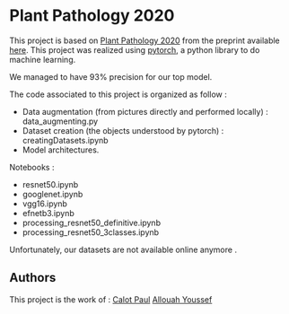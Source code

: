 # Plant Pathology 2020

This project is based on [Plant Pathology 2020](https://www.kaggle.com/c/plant-pathology-2020-fgvc7/overview) from the preprint available [here](https://arxiv.org/abs/2004.11958).
This project was realized using [pytorch](https://pytorch.org/), a python library to do machine learning.

We managed to have 93% precision for our top model.

The code associated to this project is organized as follow :
* Data augmentation (from pictures directly and performed locally) : data_augmenting.py 
* Dataset creation (the objects understood by pytorch) : creatingDatasets.ipynb
* Model architectures. 

Notebooks :
* resnet50.ipynb
* googlenet.ipynb
* vgg16.ipynb
* efnetb3.ipynb
* processing_resnet50_definitive.ipynb
* processing_resnet50_3classes.ipynb

Unfortunately, our datasets are not available online anymore .

## Authors 

This project is the work of :
[Calot Paul](https://www.linkedin.com/in/paul-calot-43549814b/)
[Allouah Youssef](https://www.linkedin.com/in/youssef-allouah-8ab264190/)
